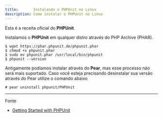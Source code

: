 ```yaml
---
title:       Instalando o PHPUnit no Linux
description: Como instalar o PHPUnit no Linux
---
```


Esta é a receita oficial do __PHPUnit__.

Instalamos o __PHPUnit__ em qualquer distro através do PHP Archive (PHAR).

    $ wget https://phar.phpunit.de/phpunit.phar
    $ chmod +x phpunit.phar
    $ sudo mv phpunit.phar /usr/local/bin/phpunit
    $ phpunit --version

Antigamente podíamos instalar através do __Pear__, mas esse processo não será
mais suportado. Caso você esteja precisando desinstalar sua versão através do Pear utilize o comando abaixo

    # pear uninstall phpunit/PHPUnit

- - -
Fonte

- [Getting Started with PHPUnit](https://phpunit.de/getting-started.html "link-externo")
